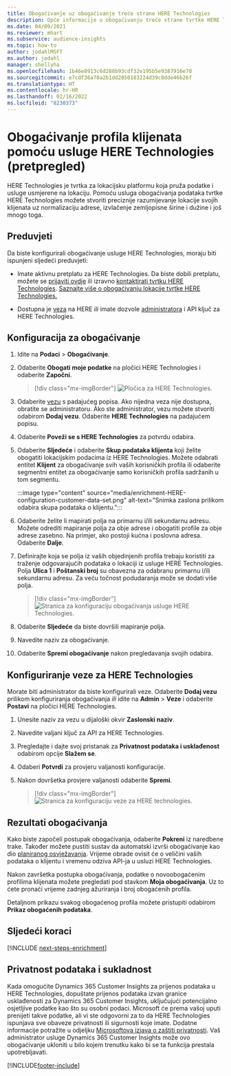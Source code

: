 ```yaml
---
title: Obogaćivanje uz obogaćivanje treće strane HERE Technologies
description: Opće informacije o obogaćivanju treće strane tvrtke HERE Technologies.
ms.date: 04/09/2021
ms.reviewer: mhart
ms.subservice: audience-insights
ms.topic: how-to
author: jodahlMSFT
ms.author: jodahl
manager: shellyha
ms.openlocfilehash: 1b46e8913c6d288b93cdf32e195b5e9387916e70
ms.sourcegitcommit: e7cdf36a78a2b1dd2850183224d39c8dde46b26f
ms.translationtype: HT
ms.contentlocale: hr-HR
ms.lasthandoff: 02/16/2022
ms.locfileid: "8230373"
---
```

# <a name="enrichment-of-customer-profiles-with-here-technologies-preview"></a>Obogaćivanje profila klijenata pomoću usluge HERE Technologies (pretpregled)

HERE Technologies je tvrtka za lokacijsku platformu koja pruža podatke i usluge usmjerene na lokaciju. Pomoću usluga obogaćivanja podataka tvrtke HERE Technologies možete stvoriti preciznije razumijevanje lokacije svojih klijenata uz normalizaciju adrese, izvlačenje zemljopisne širine i dužine i još mnogo toga.

## <a name="prerequisites"></a>Preduvjeti

Da biste konfigurirali obogaćivanje usluge HERE Technologies, moraju biti ispunjeni sljedeći preduvjeti:

- Imate aktivnu pretplatu za HERE Technologies. Da biste dobili pretplatu, možete se [prijaviti ovdje](https://developer.here.com/sign-up?utm_medium=referral&utm_source=Microsoft-Dynamics-CI&create=Freemium-Basic) ili izravno [kontaktirati tvrtku HERE Technologies](https://developer.here.com/help?utm_medium=referral&utm_source=Microsoft-Dynamics-CI#how-can-we-help-you). [Saznajte više o obogaćivanju lokacije tvrtke HERE Technologies.](https://developer.here.com/location-enrichment?cid=Dev-MicrosoftDynamics-DB-0-Dev-&utm_source=MicrosoftDynamics&utm_medium=referral&utm_campaign=Online_Dev_ReferralMicrosoft)

- Dostupna je [veza](connections.md) na HERE *ili* imate dozvole [administratora](permissions.md#administrator) i API ključ za HERE Technologies.

## <a name="configure-the-enrichment"></a>Konfiguracija za obogaćivanje

1. Idite na **Podaci** > **Obogaćivanje**. 

1. Odaberite **Obogati moje podatke** na pločici HERE Technologies i odaberite **Započni**.

   > [!div class="mx-imgBorder"]
   > ![Pločica za HERE Technologies.](media/HERE-tile.png "Pločica za HERE Technologies")

1. Odaberite [vezu](connections.md) s padajućeg popisa. Ako nijedna veza nije dostupna, obratite se administratoru. Ako ste administrator, vezu možete stvoriti odabirom **Dodaj vezu**. Odaberite **HERE Technologies** na padajućem popisu. 

1. Odaberite **Poveži se s HERE Technologies** za potvrdu odabira.

1.  Odaberite **Sljedeće** i odaberite **Skup podataka klijenta** koji želite obogatiti lokacijskim podacima iz HERE Technologies. Možete odabrati entitet **Klijent** za obogaćivanje svih vaših korisničkih profila ili odaberite segmentni entitet za obogaćivanje samo korisničkih profila sadržanih u tom segmentu.

    :::image type="content" source="media/enrichment-HERE-configuration-customer-data-set.png" alt-text="Snimka zaslona prilikom odabira skupa podataka o klijentu.":::

1. Odaberite želite li mapirati polja na primarnu i/ili sekundarnu adresu. Možete odrediti mapiranje polja za obje adrese i obogatiti profile za obje adrese zasebno. Na primjer, ako postoji kućna i poslovna adresa. Odaberite **Dalje**.

1. Definirajte koja se polja iz vaših objedinjenih profila trebaju koristiti za traženje odgovarajućih podataka o lokaciji iz usluge HERE Technologies. Polja **Ulica 1** i **Poštanski broj** su obavezna za odabranu primarnu i/ili sekundarnu adresu. Za veću točnost podudaranja može se dodati više polja.

   > [!div class="mx-imgBorder"]
   > ![Stranica za konfiguraciju obogaćivanja usluge HERE Technologies.](media/enrichment-HERE-configuration.png "Stranica za konfiguraciju obogaćivanja usluge HERE Technologies")

1. Odaberite **Sljedeće** da biste dovršili mapiranje polja.

1. Navedite naziv za obogaćivanje. 

1. Odaberite **Spremi obogaćivanje** nakon pregledavanja svojih odabira.

## <a name="configure-the-connection-for-here-technologies"></a>Konfiguriranje veze za HERE Technologies 

Morate biti administrator da biste konfigurirali veze. Odaberite **Dodaj vezu** prilikom konfiguriranja obogaćivanja *ili* idite na **Admin** > **Veze** i odaberite **Postavi** na pločici HERE Technologies.

1. Unesite naziv za vezu u dijaloški okvir **Zaslonski naziv**.

1. Navedite valjani ključ za API za HERE Technologies.

1. Pregledajte i dajte svoj pristanak za **Privatnost podataka i usklađenost** odabirom opcije **Slažem se**.

1. Odaberi **Potvrdi** za provjeru valjanosti konfiguracije.

1. Nakon dovršetka provjere valjanosti odaberite **Spremi**.

   > [!div class="mx-imgBorder"]
   > ![Stranica za konfiguraciju veze za HERE technologies.](media/enrichment-HERE-connection.png "Stranica za konfiguraciju veze za HERE technologies")

## <a name="enrichment-results"></a>Rezultati obogaćivanja

Kako biste započeli postupak obogaćivanja, odaberite **Pokreni** iz naredbene trake. Također možete pustiti sustav da automatski izvrši obogaćivanje kao dio [ planiranog osvježavanja](system.md#schedule-tab). Vrijeme obrade ovisit će o veličini vaših podataka o klijentu i vremenu odziva API-ja u usluzi HERE Technologies.

Nakon završetka postupka obogaćivanja, podatke o novoobogaćenim profilima klijenata možete pregledati pod stavkom **Moja obogaćivanja**. Uz to ćete pronaći vrijeme zadnjeg ažuriranja i broj obogaćenih profila.

Detaljnom prikazu svakog obogaćenog profila možete pristupiti odabirom **Prikaz obogaćenih podataka**.

## <a name="next-steps"></a>Sljedeći koraci

[!INCLUDE [next-steps-enrichment](../includes/next-steps-enrichment.md)]

## <a name="data-privacy-and-compliance"></a>Privatnost podataka i sukladnost

Kada omogućite Dynamics 365 Customer Insights za prijenos podataka u HERE Technologies, dopuštate prijenos podataka izvan granice usklađenosti za Dynamics 365 Customer Insights, uključujući potencijalno osjetljive podatke kao što su osobni podaci. Microsoft će prema vašoj uputi prenijeti takve podatke, ali vi ste odgovorni za to da HERE Technologies ispunjava sve obaveze privatnosti ili sigurnosti koje imate. Dodatne informacije potražite u odjeljku [Microsoftova izjava o zaštiti privatnosti](https://go.microsoft.com/fwlink/?linkid=396732).
Vaš administrator usluge Dynamics 365 Customer Insights može ovo obogaćivanje ukloniti u bilo kojem trenutku kako bi se ta funkcija prestala upotrebljavati.


[!INCLUDE[footer-include](../includes/footer-banner.md)]
